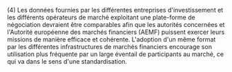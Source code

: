 (4) Les données fournies par les différentes entreprises d'investissement et les différents opérateurs de marché exploitant une plate-forme de négociation devraient être comparables afin que les autorités concernées et l'Autorité européenne des marchés financiers (AEMF) puissent exercer leurs missions de manière efficace et cohérente. L'adoption d'un même format par les différentes infrastructures de marchés financiers encourage son utilisation plus fréquente par un large éventail de participants au marché, ce qui va dans le sens d'une standardisation.